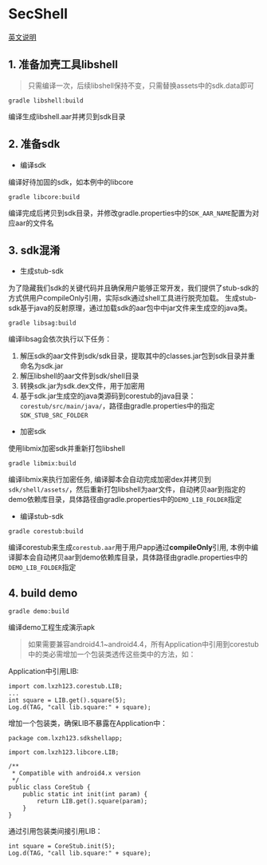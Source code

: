 # SecShell

[英文说明](README.md "英文")

## 1. 准备加壳工具libshell

> 只需编译一次，后续libshell保持不变，只需替换assets中的sdk.data即可

```
gradle libshell:build
```
编译生成libshell.aar并拷贝到sdk目录

## 2. 准备sdk

- 编译sdk

编译好待加固的sdk，如本例中的libcore

```
gradle libcore:build
```

编译完成后拷贝到sdk目录，并修改gradle.properties中的`SDK_AAR_NAME`配置为对应aar的文件名

## 3. sdk混淆

- 生成stub-sdk

为了隐藏我们sdk的关键代码并且确保用户能够正常开发，我们提供了stub-sdk的方式供用户compileOnly引用，实际sdk通过shell工具进行脱壳加载。
生成stub-sdk基于java的反射原理，通过加载sdk的aar包中中jar文件来生成空的java类。

```
gradle libsag:build
```

编译libsag会依次执行以下任务：

1. 解压sdk的aar文件到sdk/sdk目录，提取其中的classes.jar包到sdk目录并重命名为sdk.jar
2. 解压libshell的aar文件到sdk/shell目录
3. 转换sdk.jar为sdk.dex文件，用于加密用
4. 基于sdk.jar生成空的java类源码到corestub的java目录：`corestub/src/main/java/`，路径由gradle.properties中的指定`SDK_STUB_SRC_FOLDER`

- 加密sdk

 使用libmix加密sdk并重新打包libshell

```
gradle libmix:build
```

编译libmix来执行加密任务, 编译脚本会自动完成加密dex并拷贝到`sdk/shell/assets/`，然后重新打包libshell为aar文件，自动拷贝aar到指定的demo依赖库目录，具体路径由gradle.properties中的`DEMO_LIB_FOLDER`指定


- 编译stub-sdk

```
gradle corestub:build
```

编译corestub来生成`corestub.aar`用于用户app通过**compileOnly**引用, 本例中编译脚本会自动拷贝aar到demo依赖库目录，具体路径由gradle.properties中的`DEMO_LIB_FOLDER`指定

## 4. build demo

```
gradle demo:build
```

编译demo工程生成演示apk

> 如果需要兼容android4.1~android4.4，所有Application中引用到corestub中的类必需增加一个包装类透传这些类中的方法，如：

Application中引用LIB:
```
import com.lxzh123.corestub.LIB;
...
int square = LIB.get().square(5);
Log.d(TAG, "call lib.square:" + square);
```
增加一个包装类，确保LIB不暴露在Application中：

```
package com.lxzh123.sdkshellapp;

import com.lxzh123.libcore.LIB;

/**
 * Compatible with android4.x version
 */
public class CoreStub {
    public static int init(int param) {
        return LIB.get().square(param);
    }
}
```

通过引用包装类间接引用LIB：

```
int square = CoreStub.init(5);
Log.d(TAG, "call lib.square:" + square);
```